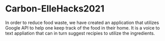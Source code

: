 # Carbon-ElleHacks2021
In order to reduce food waste, we have created an application that utilizes Google API to help one keep track of the food in their home. It is a voice to text appliation that can in turn suggest recipies to utilize the ingredients.
